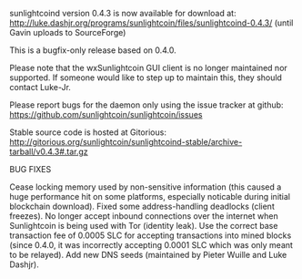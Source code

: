 sunlightcoind version 0.4.3 is now available for download at:
http://luke.dashjr.org/programs/sunlightcoin/files/sunlightcoind-0.4.3/ (until Gavin uploads to SourceForge)

This is a bugfix-only release based on 0.4.0.

Please note that the wxSunlightcoin GUI client is no longer maintained nor supported. If someone would like to step up to maintain this, they should contact Luke-Jr.

Please report bugs for the daemon only using the issue tracker at github:
https://github.com/sunlightcoin/sunlightcoin/issues

Stable source code is hosted at Gitorious:
http://gitorious.org/sunlightcoin/sunlightcoind-stable/archive-tarball/v0.4.3#.tar.gz

BUG FIXES

Cease locking memory used by non-sensitive information (this caused a huge performance hit on some platforms, especially noticable during initial blockchain download).
Fixed some address-handling deadlocks (client freezes).
No longer accept inbound connections over the internet when Sunlightcoin is being used with Tor (identity leak).
Use the correct base transaction fee of 0.0005 SLC for accepting transactions into mined blocks (since 0.4.0, it was incorrectly accepting 0.0001 SLC which was only meant to be relayed).
Add new DNS seeds (maintained by Pieter Wuille and Luke Dashjr).


